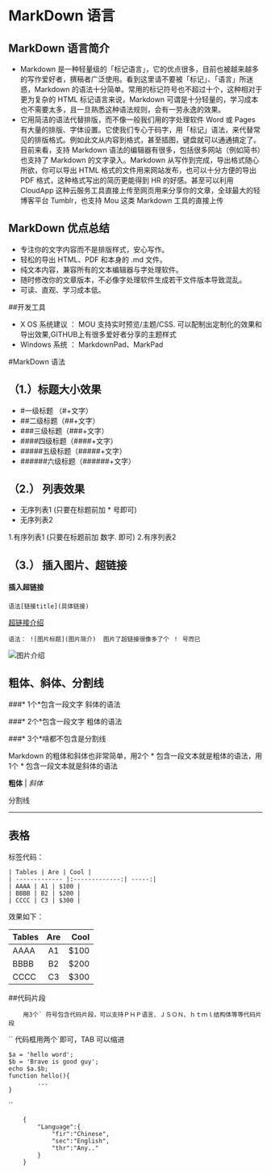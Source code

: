 # MarkDown 语言


## MarkDown 语言简介
 
* Markdown 是一种轻量级的「标记语言」，它的优点很多，目前也被越来越多的写作爱好者，撰稿者广泛使用。看到这里请不要被「标记」、「语言」所迷惑，Markdown 的语法十分简单。常用的标记符号也不超过十个，这种相对于更为复杂的 HTML 标记语言来说，Markdown 可谓是十分轻量的，学习成本也不需要太多，且一旦熟悉这种语法规则，会有一劳永逸的效果。
* 它用简洁的语法代替排版，而不像一般我们用的字处理软件 Word 或 Pages 有大量的排版、字体设置。它使我们专心于码字，用「标记」语法，来代替常见的排版格式。例如此文从内容到格式，甚至插图，键盘就可以通通搞定了。目前来看，支持 Markdown 语法的编辑器有很多，包括很多网站（例如简书）也支持了 Markdown 的文字录入。Markdown 从写作到完成，导出格式随心所欲，你可以导出 HTML 格式的文件用来网站发布，也可以十分方便的导出 PDF 格式，这种格式写出的简历更能得到 HR 的好感。甚至可以利用 CloudApp 这种云服务工具直接上传至网页用来分享你的文章，全球最大的轻博客平台 Tumblr，也支持 Mou 这类 Markdown 工具的直接上传
    

## MarkDown 优点总结

* 专注你的文字内容而不是排版样式，安心写作。
* 轻松的导出 HTML、PDF 和本身的 .md 文件。
* 纯文本内容，兼容所有的文本编辑器与字处理软件。
* 随时修改你的文章版本，不必像字处理软件生成若干文件版本导致混乱。
* 可读、直观、学习成本低。

##开发工具

* X OS 系统建议 ： MOU 支持实时预览/主题/CSS. 可以配制出定制化的效果和导出效果,GITHUB上有很多爱好者分享的主题样式
* Windows 系统 ： MarkdownPad、MarkPad


#MarkDown 语法

## （1.）标题大小效果

* #一级标题 （#+文字）
* ##二级标题（##+文字）
* ###三级标题（###+文字）
* ####四级标题（####+文字）
* #####五级标题（#####+文字）
* ######六级标题（######+文字）

## （2.） 列表效果

* 无序列表1   (只要在标题前加 * 号即可)
* 无序列表2

1.有序列表1   (只要在标题前加 数字. 即可)
2.有序列表2

## （3.） 插入图片、超链接
#### 插入超链接

```
语法[链接title](具体链接)
```

[超链接介绍](http://www.bravedu.com/header_logo.jpg)

```
语法： ![图片标题](图片简介)  图片了超链接很像多了个 ！ 号而已
```

![图片介绍](http://www.bravedu.com/header_logo.jpg)

## 粗体、斜体、分割线

###*  1个*包含一段文字 斜体的语法

###*  2个*包含一段文字 粗体的语法

###*  3个*啥都不包含是分割线

Markdown 的粗体和斜体也非常简单，用2个 * 包含一段文本就是粗体的语法，用1个 * 包含一段文本就是斜体的语法

**粗体**   |   *斜体*

分割线

***



## 表格

标签代码：

```
| Tables | Are | Cool | 
| ------------- |:-------------:| -----:| 
| AAAA | A1 | $100 | 
| BBBB | B2 | $200 | 
| CCCC | C3 | $300 |
```

效果如下：

| Tables | Are | Cool | 
| ------------- |:-------------:| -----:| 
| AAAA | A1 | $100 | 
| BBBB | B2 | $200 | 
| CCCC | C3 | $300 |

##代码片段

```
    用3个` 符号包含代码片段，可以支持ＰＨＰ语言、ＪＳＯＮ、ｈｔｍｌ结构体等等代码片段
```

``
    代码框用两个`即可，TAB 可以缩进
    
    $a = 'hello word';
    $b = 'Brave is good guy';
    echo $a.$b;
    function hello(){
            ...
    }
    
``

```
    {
        "Language":{
            "fir":"Chinese",
            "sec":"English",
            "thr":"Any.."
        }
    }
    
```